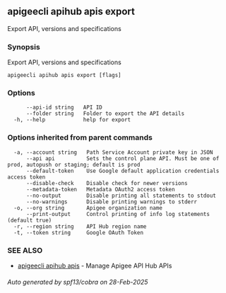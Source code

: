 ## apigeecli apihub apis export

Export API, versions and specifications

### Synopsis

Export API, versions and specifications

```
apigeecli apihub apis export [flags]
```

### Options

```
      --api-id string   API ID
      --folder string   Folder to export the API details
  -h, --help            help for export
```

### Options inherited from parent commands

```
  -a, --account string   Path Service Account private key in JSON
      --api api          Sets the control plane API. Must be one of prod, autopush or staging; default is prod
      --default-token    Use Google default application credentials access token
      --disable-check    Disable check for newer versions
      --metadata-token   Metadata OAuth2 access token
      --no-output        Disable printing all statements to stdout
      --no-warnings      Disable printing warnings to stderr
  -o, --org string       Apigee organization name
      --print-output     Control printing of info log statements (default true)
  -r, --region string    API Hub region name
  -t, --token string     Google OAuth Token
```

### SEE ALSO

* [apigeecli apihub apis](apigeecli_apihub_apis.md)	 - Manage Apigee API Hub APIs

###### Auto generated by spf13/cobra on 28-Feb-2025
